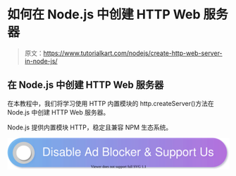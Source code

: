 # 如何在 Node.js 中创建 HTTP Web 服务器

> 原文：<https://www.tutorialkart.com/nodejs/create-http-web-server-in-node-js/>

## 在 Node.js 中创建 HTTP Web 服务器

在本教程中，我们将学习使用 HTTP 内置模块的 http.createServer()方法在 Node.js 中创建 HTTP Web 服务器。

Node.js 提供内置模块 HTTP，稳定且兼容 NPM 生态系统。

[![](img/925da31b32d6bc3827932f6c8afb11bb.png)](https://www.tutorialkart.com/)